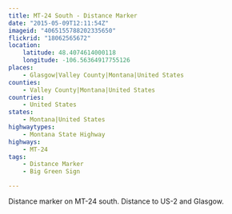 ```yaml
---
title: MT-24 South - Distance Marker
date: "2015-05-09T12:11:54Z"
imageid: "4065155788202335650"
flickrid: "18062565672"
location:
    latitude: 48.4074614000118
    longitude: -106.56364917755126
places:
    - Glasgow|Valley County|Montana|United States
counties:
    - Valley County|Montana|United States
countries:
    - United States
states:
    - Montana|United States
highwaytypes:
    - Montana State Highway
highways:
    - MT-24
tags:
    - Distance Marker
    - Big Green Sign

---
```

Distance marker on MT-24 south.  Distance to US-2 and Glasgow.